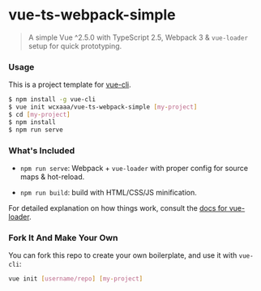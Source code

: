 # vue-ts-webpack-simple

> A simple Vue ^2.5.0 with TypeScript 2.5, Webpack 3 & `vue-loader` setup for quick prototyping.

### Usage

This is a project template for [vue-cli](https://github.com/vuejs/vue-cli).

``` bash
$ npm install -g vue-cli
$ vue init wcxaaa/vue-ts-webpack-simple [my-project]
$ cd [my-project]
$ npm install
$ npm run serve
```

### What's Included

- `npm run serve`: Webpack + `vue-loader` with proper config for source maps & hot-reload.

- `npm run build`: build with HTML/CSS/JS minification.

For detailed explanation on how things work, consult the [docs for vue-loader](http://vuejs.github.io/vue-loader).

### Fork It And Make Your Own

You can fork this repo to create your own boilerplate, and use it with `vue-cli`:

``` bash
vue init [username/repo] [my-project]
```

